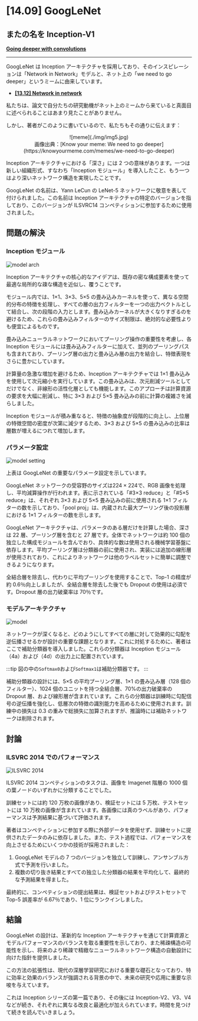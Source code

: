 # [14.09] GoogLeNet

## またの名を Inception-V1

[**Going deeper with convolutions**](https://arxiv.org/abs/1409.4842)

---

GoogLeNet は Inception アーキテクチャを採用しており、そのインスピレーションは「Network in Network」モデルと、ネット上の「we need to go deeper」というミームに由来しています。

- [**[13.12] Network in network**](https://arxiv.org/abs/1312.4400)

私たちは、論文で自分たちの研究動機がネット上のミームから来ていると真面目に述べられることはあまり見たことがありません。

しかし、著者がこのように書いているので、私たちもその通りに伝えます：

<div align="center">
<figure style={{ "width": "60%"}}>
![meme](./img/img5.jpg)
<figcaption>画像出典：[Know your meme: We need to go deeper](https://knowyourmeme.com/memes/we-need-to-go-deeper)</figcaption>
</figure>
</div>

Inception アーキテクチャにおける「深さ」には 2 つの意味があります。一つは新しい組織形式、すなわち「Inception モジュール」を導入したこと、もう一つはより深いネットワーク構造を実現したことです。

GoogLeNet の名前は、Yann LeCun の LeNet-5 ネットワークに敬意を表して付けられました。この名前は Inception アーキテクチャの特定のバージョンを指しており、このバージョンが ILSVRC14 コンペティションに参加するために使用されました。

## 問題の解決

### Inception モジュール

![model arch](./img/img1.jpg)

Inception アーキテクチャの核心的なアイデアは、既存の密な構成要素を使って最適な局所的な疎な構造を近似し、覆うことです。

モジュール内では、1×1、3×3、5×5 の畳み込みカーネルを使って、異なる空間的分布の特徴を処理し、すべての層の出力フィルターを一つの出力ベクトルとして結合し、次の段階の入力とします。畳み込みカーネルが大きくなりすぎるのを避けるため、これらの畳み込みフィルターのサイズ制限は、絶対的な必要性よりも便宜によるものです。

畳み込みニューラルネットワークにおいてプーリング操作の重要性を考慮し、各 Inception モジュールには畳み込みフィルターに加えて、並列のプーリングパスも含まれており、プーリング層の出力と畳み込み層の出力を結合し、特徴表現をさらに豊かにしています。

計算量の急激な増加を避けるため、Inception アーキテクチャでは 1×1 畳み込みを使用して次元縮小を実行しています。この畳み込みは、次元削減ツールとしてだけでなく、非線形の活性化層としても機能します。このアプローチは計算資源の要求を大幅に削減し、特に 3×3 および 5×5 畳み込みの前に計算の複雑さを減らしました。

Inception モジュールが積み重なると、特徴の抽象度が段階的に向上し、上位層の特徴空間の密度が次第に減少するため、3×3 および 5×5 の畳み込みの比率は層数が増えるにつれて増加します。

### パラメータ設定

![model setting](./img/img2.jpg)

上表は GoogLeNet の重要なパラメータ設定を示しています。

GoogLeNet ネットワークの受容野のサイズは$224 \times 224$で、RGB 画像を処理し、平均減算操作が行われます。表に示されている「#3×3 reduce」と「#5×5 reduce」は、それぞれ 3×3 および 5×5 畳み込みの前に使用される 1×1 フィルターの数を示しており、「pool proj」は、内蔵された最大プーリング後の投影層における 1×1 フィルターの数を示します。

GoogLeNet アーキテクチャは、パラメータのある層だけを計算した場合、深さは 22 層、プーリング層を含むと 27 層です。全体でネットワークは約 100 個の独立した構成モジュールを含んでおり、具体的な数は使用される機械学習基盤に依存します。平均プーリング層は分類器の前に使用され、実装には追加の線形層が使用されており、これによりネットワークは他のラベルセットに簡単に調整できるようになります。

全結合層を除去し、代わりに平均プーリングを使用することで、Top-1 の精度が約 0.6％向上しましたが、全結合層を除去した後でも Dropout の使用は必須です。Dropout 層の出力破棄率は 70％です。

### モデルアーキテクチャ

![model](./img/img3.jpg)

ネットワークが深くなると、どのようにしてすべての層に対して効果的に勾配を逆伝播させるかが設計の重要な課題となります。これに対処するために、著者はここで補助分類器を導入しました。これらの分類器は Inception モジュール（4a）および（4d）の出力上に配置されています。

:::tip
図の中の`Softmax0`および`Softmax1`は補助分類器です。
:::

補助分類器の設計には、5×5 の平均プーリング層、1×1 の畳み込み層（128 個のフィルター）、1024 個のユニットを持つ全結合層、70%の出力破棄率の Dropout 層、および線形層が含まれています。これらの分類器は訓練時に勾配信号の逆伝播を強化し、低層次の特徴の識別能力を高めるために使用されます。訓練中の損失は 0.3 の重みで総損失に加算されますが、推論時には補助ネットワークは削除されます。

## 討論

### ILSVRC 2014 でのパフォーマンス

![ILSVRC 2014](./img/img4.jpg)

ILSVRC 2014 コンペティションのタスクは、画像を Imagenet 階層の 1000 個の葉ノードのいずれかに分類することでした。

訓練セットには約 120 万枚の画像があり、検証セットには 5 万枚、テストセットには 10 万枚の画像が含まれています。各画像には真のラベルがあり、パフォーマンスは予測結果に基づいて評価されます。

著者はコンペティションに参加する際に外部データを使用せず、訓練セットに提供されたデータのみに依存しました。また、テスト過程では、パフォーマンスを向上させるためにいくつかの技術が採用されました：

1. GoogLeNet モデルの 7 つのバージョンを独立して訓練し、アンサンブル方式で予測を行いました。
2. 複数の切り抜き結果とすべての独立した分類器の結果を平均化して、最終的な予測結果を得ました。

最終的に、コンペティションの提出結果は、検証セットおよびテストセットで Top-5 誤差率が 6.67％であり、1 位にランクインしました。

## 結論

GoogLeNet の設計は、革新的な Inception アーキテクチャを通じて計算資源とモデルパフォーマンスのバランスを取る重要性を示しており、また稀疎構造の可能性を示し、将来のより稀疎で精緻なニューラルネットワーク構造の自動設計に向けた指針を提供しました。

この方法の拡張性は、現代の深層学習研究における重要な礎石となっており、特に効率と効果のバランスが強調される背景の中で、未来の研究や応用に重要な示唆を与えています。

これは Inception シリーズの第一篇であり、その後には Inception-V2、V3、V4 などが続き、それぞれに異なる改良と最適化が加えられています。時間を見つけて続きを読んでいきましょう。

